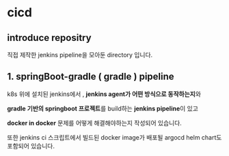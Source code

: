 # cicd
## introduce repositry
직접 제작한 jenkins pipeline을 모아둔 directory 입니다.

## 1. springBoot-gradle ( gradle ) pipeline
k8s 위에 설치된 jenkins에서 , **jenkins agent가 어떤 방식으로 동작하는지**와

**gradle 기반의 springboot 프로젝트**를 build하는 **jenkins pipeline**이 있고

**docker in docker** 문제를 어떻게 해결해야하는지 작성되어 있습니다.

또한 jenkins ci 스크립트에서 빌드된 docker image가 배포될 argocd helm chart도 포함되어 있습니다.

